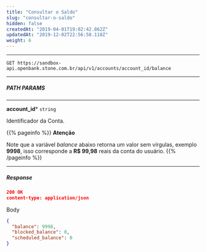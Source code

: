 ```yaml
---
title: "Consultar o Saldo"
slug: "consultar-o-saldo"
hidden: false
createdAt: "2019-04-01T19:02:42.862Z"
updatedAt: "2019-12-02T22:56:58.118Z"
weight: 6
---
```


---

```http 
GET https://sandbox-api.openbank.stone.com.br/api/v1/accounts/account_id/balance
```
---

##### **PATH PARAMS**

---

**account_id***  `string`

Identificador da Conta.


{{% pageinfo %}}
**Atenção**

Note que a variável  _balance_  abaixo retorna um valor sem vírgulas, exemplo **9998**, isso corresponde a **R$ 99,98** reais da conta do usuário.
{{% /pageinfo %}}



---

##### **Response**

```JSON
200 OK
content-type: application/json
```
Body
```JSON
{
  "balance": 9998,
  "blocked_balance": 0,
  "scheduled_balance": 0
}
```
